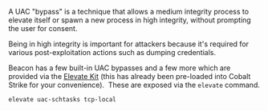
A UAC "bypass" is a technique that allows a medium integrity process to elevate itself or spawn a new process in high integrity, without prompting the user for consent. 

Being in high integrity is important for attackers because it's required for various post-exploitation actions such as dumping credentials.

Beacon has a few built-in UAC bypasses and a few more which are provided via the [Elevate Kit](https://github.com/cobalt-strike/ElevateKit) (this has already been pre-loaded into Cobalt Strike for your convenience).  These are exposed via the `elevate` command.

```
elevate uac-schtasks tcp-local
```